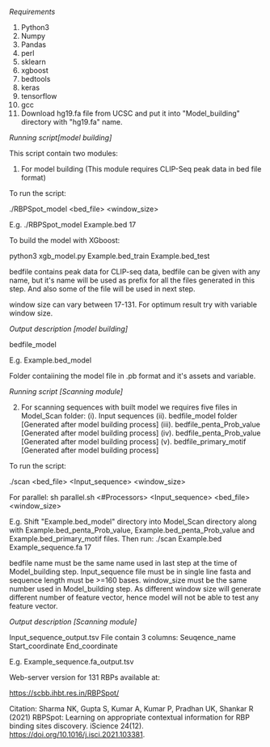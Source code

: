 
*Requirements*

1. Python3
2. Numpy
3. Pandas
4. perl
5. sklearn
6. xgboost
7. bedtools
8. keras
9. tensorflow
10. gcc
11. Download hg19.fa file from UCSC and put it into "Model_building" directory with "hg19.fa" name.

*Running script[model building]*

This script contain two modules:
1. For model building (This module requires CLIP-Seq peak data in bed file format)

To run the script:

./RBPSpot_model <bed_file> <window_size>
  
  E.g.
  ./RBPSpot_model Example.bed 17

To build the model with XGboost:

python3 xgb_model.py Example.bed_train Example.bed_test

bedfile contains peak data for CLIP-seq data, bedfile can be given with any name, but it's name will be used as prefix for all the files generated in this step. And also some of the file will be used in next step.

window size can vary between 17-131. For optimum result try with variable window size.


*Output description [model building]*

bedfile_model
  
  E.g.
  Example.bed_model

Folder contaiining the model file in .pb format and it's assets and variable.



*Running script [Scanning module]*


2. For scanning sequences with built model we requires five files in Model_Scan folder:
(i). Input sequences
(ii). bedfile_model folder [Generated after model building process]
(iii). bedfile_penta_Prob_value [Generated after model building process]
(iv). bedfile_penta_Prob_value [Generated after model building process]
(v). bedfile_primary_motif [Generated after model building process]

To run the script:

./scan <bed_file> <Input_sequence>  <window_size>
  
  For parallel:
  sh parallel.sh <#Processors> <Input_sequence> <bed_file>  <window_size>
  
  E.g.
  Shift "Example.bed_model" directory into Model_Scan directory along with Example.bed_penta_Prob_value, Example.bed_penta_Prob_value and Example.bed_primary_motif files.
  Then run:
  ./scan Example.bed Example_sequence.fa 17

bedfile name must be the same name used in last step at the time of Model_building step.
Input_sequence file must be in single line fasta and sequence length must be >=160 bases.
window_size must be the same number used in Model_building step. As different window size will generate different number of feature vector, hence model will not be able to test any feature vector.



*Output description [Scanning module]*


Input_sequence_output.tsv File contain 3 columns:
Seuqence_name	Start_coordinate	End_coordinate
  
  E.g.
  Example_sequence.fa_output.tsv
  
  Web-server version for 131 RBPs available at:
  
  https://scbb.ihbt.res.in/RBPSpot/
  
  Citation: Sharma NK, Gupta S, Kumar A, Kumar P, Pradhan UK, Shankar R (2021) RBPSpot: Learning on appropriate contextual information for RBP binding sites discovery. iScience 24(12). https://doi.org/10.1016/j.isci.2021.103381.

